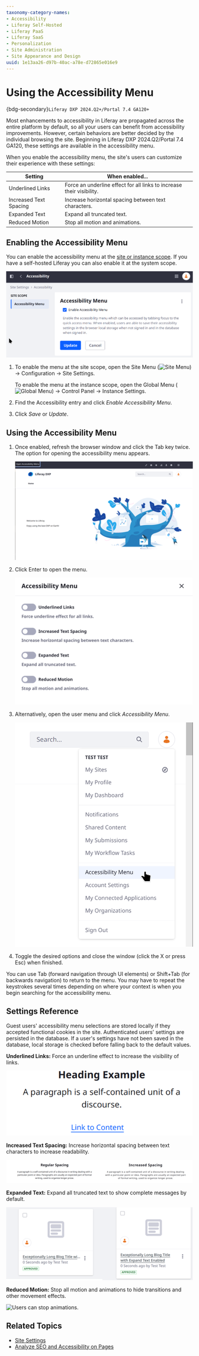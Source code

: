 ```yaml
---
taxonomy-category-names:
- Accessibility
- Liferay Self-Hosted
- Liferay PaaS
- Liferay SaaS
- Personalization
- Site Administration
- Site Appearance and Design
uuid: 1e13aa26-d97b-40ac-a78e-d72865e016e9
---
```

# Using the Accessibility Menu

{bdg-secondary}`Liferay DXP 2024.Q2+/Portal 7.4 GA120+`

Most enhancements to accessibility in Liferay are propagated across the entire platform by default, so all your users can benefit from accessibility improvements. However, certain behaviors are better decided by the individual browsing the site. Beginning in Liferay DXP 2024.Q2/Portal 7.4 GA120, these settings are available in the accessibility menu.

When you enable the accessibility menu, the site's users can customize their experience with these settings:

| Setting | When enabled... |
| --- | --- |
| Underlined Links | Force an underline effect for all links to increase their visibility. |
| Increased Text Spacing | Increase horizontal spacing between text characters. |
| Expanded Text | Expand all truncated text. |
| Reduced Motion | Stop all motion and animations. |

## Enabling the Accessibility Menu

You can enable the accessibility menu at the [site or instance scope](../../system-administration/configuring-liferay/understanding-configuration-scope.md). If you have a self-hosted Liferay you can also enable it at the system scope.

![You can enable the accessibility menu in Instance or Site Settings.](./using-the-accessibility-menu/images/07.png)

1. To enable the menu at the site scope, open the Site Menu (![Site Menu](../../images/icon-product-menu.png)) &rarr; Configuration &rarr; Site Settings. 

   To enable the menu at the instance scope, open the Global Menu (![Global Menu](../../images/icon-applications-menu.png)) &rarr; Control Panel &rarr; Instance Settings.

1. Find the Accessibility entry and click *Enable Accessibility Menu*.

1. Click *Save* or *Update*.

## Using the Accessibility Menu

1. Once enabled, refresh the browser window and click the Tab key twice. The option for opening the accessibility menu appears.

   ![Click the TAB key twice to activate the accessibility menu.](./using-the-accessibility-menu/images/01.png)

1. Click Enter to open the menu.

   ![Toggle the accessibility options in the menu.](./using-the-accessibility-menu/images/02.png)

1. Alternatively, open the user menu and click *Accessibility Menu*.

   ![You can open the accessibility menu from the user personal menu.](./using-the-accessibility-menu/images/08.png)

1. Toggle the desired options and close the window (click the X or press Esc) when finished.

You can use Tab (forward navigation through UI elements) or Shift+Tab (for backwards navigation) to return to the menu. You may have to repeat the keystrokes several times depending on where your context is when you begin searching for the accessibility menu.

## Settings Reference

Guest users' accessibility menu selections are stored locally if they accepted functional cookies in the site. Authenticated users' settings are persisted in the database. If a user's settings have not been saved in the database, local storage is checked before falling back to the default values.

**Underlined Links:** Force an underline effect to increase the visibility of links.

![Users can force the underlining of all links.](./using-the-accessibility-menu/images/03.png)

**Increased Text Spacing:** Increase horizontal spacing between text characters to increase readability.

![Users can increase the spacing between text.](./using-the-accessibility-menu/images/04.png)

**Expanded Text:** Expand all truncated text to show complete messages by default.

![Users can expand truncated text.](./using-the-accessibility-menu/images/05.png)

**Reduced Motion:** Stop all motion and animations to hide transitions and other movement effects.

![Users can stop animations.](./using-the-accessibility-menu/images/06.gif)

## Related Topics

* [Site Settings](../site-settings.md)
* [Analyze SEO and Accessibility on Pages](../../content-authoring-and-management/page-performance-and-accessibility/analyze-seo-and-accessibility-on-pages.md)
